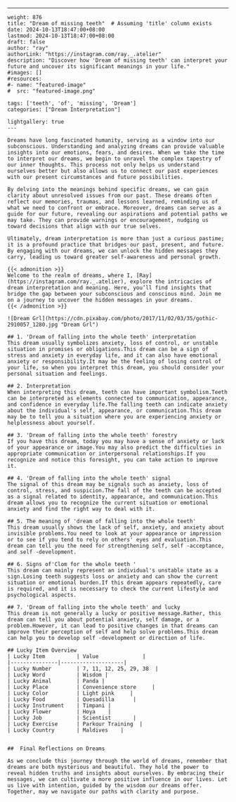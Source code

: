 ---
    weight: 876
    title: "Dream of missing teeth"  # Assuming 'title' column exists
    date: 2024-10-13T18:47:00+08:00
    lastmod: 2024-10-13T18:47:00+08:00
    draft: false
    author: "ray"
    authorLink: "https://instagram.com/ray._.atelier"
    description: "Discover how 'Dream of missing teeth' can interpret your future and uncover its significant meanings in your life."
    #images: []
    #resources:
    #- name: "featured-image"
    #  src: "featured-image.png"
    
    tags: ['teeth', 'of', 'missing', 'Dream']
    categories: ["Dream Interpretation"]
    
    lightgallery: true
    ---
    
    Dreams have long fascinated humanity, serving as a window into our subconscious. Understanding and analyzing dreams can provide valuable insights into our emotions, fears, and desires. When we take the time to interpret our dreams, we begin to unravel the complex tapestry of our inner thoughts. This process not only helps us understand ourselves better but also allows us to connect our past experiences with our present circumstances and future possibilities.
    
    By delving into the meanings behind specific dreams, we can gain clarity about unresolved issues from our past. These dreams often reflect our memories, traumas, and lessons learned, reminding us of what we need to confront or embrace. Moreover, dreams can serve as a guide for our future, revealing our aspirations and potential paths we may take. They can provide warnings or encouragement, nudging us toward decisions that align with our true selves.
    
    Ultimately, dream interpretation is more than just a curious pastime; it is a profound practice that bridges our past, present, and future. By engaging with our dreams, we can unlock the hidden messages they carry, leading us toward greater self-awareness and personal growth.
    
    {{< admonition >}}
    Welcome to the realm of dreams, where I, [Ray](https://instagram.com/ray._.atelier), explore the intricacies of dream interpretation and meaning. Here, you’ll find insights that bridge the gap between your subconscious and conscious mind. Join me on a journey to uncover the hidden messages in your dreams.
    {{< /admonition >}}
    
    ![Dream Grl](https://cdn.pixabay.com/photo/2017/11/02/03/35/gothic-2910057_1280.jpg "Dream Grl")
    
    ## 1. 'Dream of falling into the whole teeth' interpretation
    This dream usually symbolizes anxiety, loss of control, or unstable situation in promises or obligations.This dream can be a sign of stress and anxiety in everyday life, and it can also have emotional anxiety or responsibility.It may be the feeling of losing control of your life, so when you interpret this dream, you should consider your personal situation and feelings.
    
    ## 2. Interpretation
    When interpreting this dream, teeth can have important symbolism.Teeth can be interpreted as elements connected to communication, appearance, and confidence in everyday life.The falling teeth can indicate anxiety about the individual's self, appearance, or communication.This dream may be to tell you a situation where you are experiencing anxiety or helplessness about yourself.
    
    ## 3. 'Dream of falling into the whole teeth' forestry
    If you have this dream, today you may have a sense of anxiety or lack of your appearance or image.You may also predict the difficulties in appropriate communication or interpersonal relationships.If you recognize and notice this foresight, you can take action to improve it.
    
    ## 4. 'Dream of falling into the whole teeth' signal
    The signal of this dream may be signals such as anxiety, loss of control, stress, and suspicion.The fall of the teeth can be accepted as a signal related to identity, appearance, and communication.This dream allows you to recognize the current situation or emotional anxiety and find the right way to deal with it.
    
    ## 5. The meaning of 'dream of falling into the whole teeth'
    This dream usually shows the lack of self, anxiety, and anxiety about invisible problems.You need to look at your appearance or impression or to see if you tend to rely on others' eyes and evaluation.This dream can tell you the need for strengthening self, self -acceptance, and self -development.
    
    ## 6. Signs of'Clom for the whole teeth '
    This dream can mainly represent an individual's unstable state as a sign.Losing teeth suggests loss or anxiety and can show the current situation or emotional burden.If this dream appears repeatedly, care is required, and it is necessary to check the current lifestyle and psychological aspects.
    
    ## 7. 'Dream of falling into the whole teeth' and lucky
    This dream is not generally a lucky or positive message.Rather, this dream can tell you about potential anxiety, self damage, or a problem.However, it can lead to positive changes in that dreams can improve their perception of self and help solve problems.This dream can help you to develop self -development or direction of life.
    
    ## Lucky Item Overview
    | Lucky Item          | Value              |
    |---------------|--------------------|
    | Lucky Number        | 7, 11, 12, 25, 29, 38  |
    | Lucky Word          | Wisdom |
    | Lucky Animal        | Panda |
    | Lucky Place         | Convenience store     |
    | Lucky Color         | Light pink     |
    | Lucky Food          | Quesadilla      |
    | Lucky Instrument    | Timpani |
    | Lucky Flower        | Hoya    |
    | Lucky Job           | Scientist       |
    | Lucky Exercise      | Parkour Training  |
    | Lucky Country       | Maldives    |
    
    
    ##  Final Reflections on Dreams
    
    As we conclude this journey through the world of dreams, remember that dreams are both mysterious and beautiful. They hold the power to reveal hidden truths and insights about ourselves. By embracing their messages, we can cultivate a more positive influence in our lives. Let us live with intention, guided by the wisdom our dreams offer. Together, may we navigate our paths with clarity and purpose.
    
